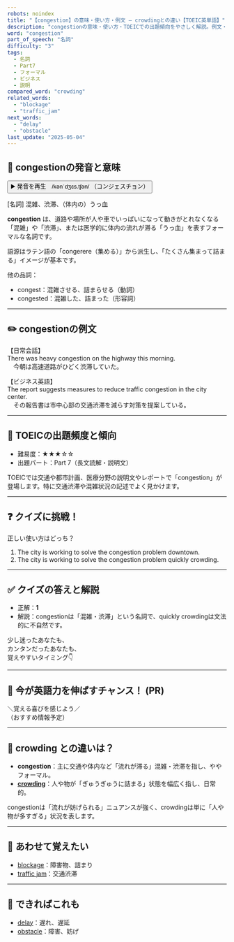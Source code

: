 ```yaml
---
robots: noindex
title: "【congestion】の意味・使い方・例文 ― crowdingとの違い【TOEIC英単語】"
description: "congestionの意味・使い方・TOEICでの出題傾向をやさしく解説。例文・クイズ付きでcrowdingとの違いもわかりやすく学べます。"
word: "congestion"
part_of_speech: "名詞"
difficulty: "3"
tags:
  - 名詞
  - Part7
  - フォーマル
  - ビジネス
  - 説明
compared_word: "crowding"
related_words:
  - "blockage"
  - "traffic_jam"
next_words:
  - "delay"
  - "obstacle"
last_update: "2025-05-04"
---
```


## 🔰 congestionの発音と意味

<button class="play-audio" onclick="playTTS('congestion')">
  <span class="play-audio-main">
    ▶️ 発音を再生　/kənˈdʒɛs.tʃən/
  </span>
  <span class="play-audio-sub">
    （コンジェスチョン）
  </span>
</button>

[名詞] 混雑、渋滞、（体内の）うっ血

**congestion** は、道路や場所が人や車でいっぱいになって動きがとれなくなる「混雑」や「渋滞」、または医学的に体内の流れが滞る「うっ血」を表すフォーマルな名詞です。

語源はラテン語の「congerere（集める）」から派生し、「たくさん集まって詰まる」イメージが基本です。

他の品詞：  
- congest：混雑させる、詰まらせる（動詞）
- congested：混雑した、詰まった（形容詞）

---

## ✏️ congestionの例文

【日常会話】  
There was heavy congestion on the highway this morning.  
　今朝は高速道路がひどく渋滞していた。

【ビジネス英語】  
The report suggests measures to reduce traffic congestion in the city center.  
　その報告書は市中心部の交通渋滞を減らす対策を提案している。

---

## 🎯 TOEICの出題頻度と傾向

- 難易度：★★★☆☆
- 出題パート：Part 7（長文読解・説明文）

TOEICでは交通や都市計画、医療分野の説明文やレポートで「congestion」が登場します。特に交通渋滞や混雑状況の記述でよく見かけます。

---

## ❓ クイズに挑戦！

正しい使い方はどっち？

1. The city is working to solve the congestion problem downtown.  
2. The city is working to solve the congestion problem quickly crowding.

---

## ✅ クイズの答えと解説

- 正解：**1**
- 解説：congestionは「混雑・渋滞」という名詞で、quickly crowdingは文法的に不自然です。

少し迷ったあなたも、  
カンタンだったあなたも、  
覚えやすいタイミング👇️

---

## 🚀 今が英語力を伸ばすチャンス！ (PR)

<div class="info-center">
＼覚える喜びを感じよう／<br>  
（おすすめ情報予定）
</div>

---

## 🤔  crowding との違いは？

- **congestion**：主に交通や体内など「流れが滞る」混雑・渋滞を指し、ややフォーマル。
- **[crowding](/word/crowding)**：人や物が「ぎゅうぎゅうに詰まる」状態を幅広く指し、日常的。

congestionは「流れが妨げられる」ニュアンスが強く、crowdingは単に「人や物が多すぎる」状況を表します。

---

## 🧩 あわせて覚えたい

- [blockage](/word/blockage)：障害物、詰まり
- [traffic jam](/word/traffic_jam)：交通渋滞

---

## 📖 できればこれも

- [delay](/word/delay)：遅れ、遅延
- [obstacle](/word/obstacle)：障害、妨げ

<!-- cvid: aid31_bid42 -->

